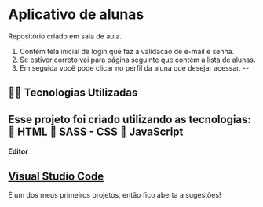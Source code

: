 # Aplicativo de alunas
Repositório criado em sala de aula. 
1. Contém tela inicial de login que faz a validacáo de e-mail e senha. 
2. Se estiver correto vai para página seguinte que contém a lista de alunas. 
3. Em seguida você pode clicar no perfil da aluna que desejar acessar. 
--
## 👨‍💻️ Tecnologias Utilizadas
Esse projeto foi criado utilizando as tecnologias:
:small_blue_diamond:  HTML 
:small_blue_diamond: SASS - CSS 
:small_blue_diamond: JavaScript 
--
#### Editor
[Visual Studio Code](https://code.visualstudio.com/)
--

É um dos meus primeiros projetos, então fico aberta a sugestões! 
